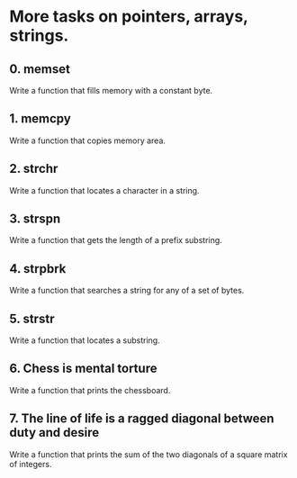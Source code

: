 # More tasks on pointers, arrays, strings.

## 0. memset

Write a function that fills memory with a constant byte.

## 1. memcpy

Write a function that copies memory area.

## 2. strchr

Write a function that locates a character in a string.

## 3. strspn

Write a function that gets the length of a prefix substring.

## 4. strpbrk

Write a function that searches a string for any of a set of bytes.

## 5. strstr

Write a function that locates a substring.

## 6. Chess is mental torture

Write a function that prints the chessboard.

## 7. The line of life is a ragged diagonal between duty and desire

Write a function that prints the sum of the two diagonals of a square matrix of integers.

##



##




